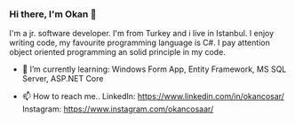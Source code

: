 ### Hi there, I'm Okan 👋

I'm a jr. software developer. I'm from Turkey and i live in Istanbul. I enjoy writing code, my favourite programming language is C#. I pay attention object oriented programming an solid principle in my code.


- 🌱 I’m currently learning: 
  Windows Form App, Entity Framework, MS SQL Server, ASP.NET Core

- 📫 How to reach me..
   LinkedIn: https://www.linkedin.com/in/okancosar/
   Instagram: https://www.instagram.com/okancosaar/


